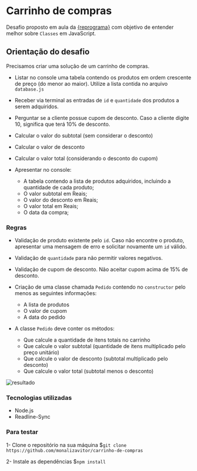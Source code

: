 # Carrinho de compras

Desafio proposto em aula da [{reprograma}](https://github.com/reprograma) com objetivo de entender melhor sobre `Classes` em JavaScript.

## Orientação do desafio

Precisamos criar uma solução de um carrinho de compras.

- Listar no console uma tabela contendo os produtos em ordem crescente de preço (do menor ao maior). Utilize a lista contida no arquivo `database.js`

- Receber via terminal as entradas de `id` e `quantidade` dos produtos a serem adquiridos.

- Perguntar se a cliente possue cupom de desconto. Caso a cliente digite 10, significa que terá 10% de desconto.

- Calcular o valor do subtotal (sem considerar o desconto)

- Calcular o valor de desconto

- Calcular o valor total (considerando o desconto do cupom)

- Apresentar no console:
  - A tabela contendo a lista de produtos adquiridos, incluindo a quantidade de cada produto;
  - O valor subtotal em Reais;
  - O valor do desconto em Reais;
  - O valor total em Reais;
  - O data da compra;

### Regras

- Validação de produto existente pelo `id`. Caso não encontre o produto, apresentar uma mensagem de erro e solicitar novamente um `id` válido.

- Validação de `quantidade` para não permitir valores negativos.

- Validação de cupom de desconto. Não aceitar cupom acima de 15% de desconto.

- Criação de uma classe chamada `Pedido` contendo no `constructor` pelo menos as seguintes informações:
  - A lista de produtos
  - O valor de cupom
  - A data do pedido

- A classe `Pedido` deve conter os métodos:
  - Que calcule a quantidade de itens totais no carrinho
  - Que calcule o valor subtotal (quantidade de itens multiplicado pelo preço unitário)
  - Que calcule o valor de desconto (subtotal multiplicado pelo desconto)
  - Que calcule o valor total (subtotal menos o desconto)


![resultado](https://raw.githubusercontent.com/reprograma/on6-xp-s5-projeto1-js/master/projeto/example.gif)

### Tecnologias utilizadas

- Node.js
- Readline-Sync

### Para testar

1- Clone o repositório na sua máquina $`git clone https://github.com/monalizavitor/carrinho-de-compras`

2- Instale as dependências $`npm install`




